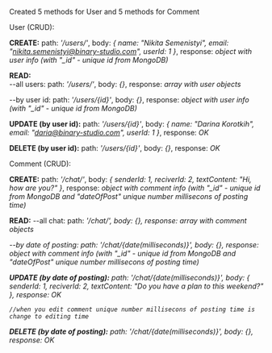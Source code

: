 Created 5 methods for User and 5 methods for Comment

User (CRUD):

<b>CREATE:</b>
	path: <i>'/users/'</i>,
	body: <i>{
		name: "Nikita Semenistyi",
		email: "nikita.semenistyi@binary-studio.com",
		userId: 1
	}</i>,
	response: <i>object with user info (with "\_id" - unique id from MongoDB)</i>

<b>READ:</b>	
--all users:
	path: <i>'/users/'</i>,
	body: <i>{}</i>,
	response: <i>array with user objects</i>
	
--by user id:
	path: <i>'/users/{id}'</i>,
	body: <i>{}</i>,
	response: <i>object with user info (with "\_id" - unique id from MongoDB)</i>
	
<b>UPDATE (by user id):</b>
	path: <i>'/users/{id}'</i>,
	body: <i>{
		name: "Darina Korotkih",
		email: "daria@binary-studio.com",
		userId: 1
	}</i>,
	response: <i>OK</i>
	
<b>DELETE (by user id):</b>
	path: <i>'/users/{id}'</i>,
	body: <i>{}</i>,
	response: <i>OK</i>
	
	
	
Comment (CRUD):

<b>CREATE:</b>
	path: <i>'/chat/'</i>,
	body: <i>{
		senderId: 1,
		reciverId: 2,
		textContent: "Hi, how are you?"
	}</i>,
	response: <i>object with comment info (with "\_id" - unique id from MongoDB and "dateOfPost" unique number millisecons of posting time)</i>

<b>READ:</b>
--all chat:
	path: <i>'/chat/',
	body: <i>{},
	response: <i>array with comment objects</i>
	
--by date of posting:
	path: <i>'/chat/{date(milliseconds)}',
	body: <i>{},
	response: <i>object with comment info (with "\_id" - unique id from MongoDB and "dateOfPost" unique number millisecons of posting time)</i>
	
<b>UPDATE (by date of posting):</b>
	path: <i>'/chat/{date(milliseconds)}',
	body: <i>{
		senderId: 1,
		reciverId: 2,
		textContent: "Do you have a plan to this weekend?"
	}</i>,
	response: <i>OK</i>
	
	//when you edit comment unique number millisecons of posting time is change to editing time
	
<b>DELETE (by date of posting):</b>
	path: <i>'/chat/{date(milliseconds)}'</i>,
	body: <i>{}</i>,
	response: <i>OK</i>
